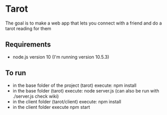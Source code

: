 # Tarot
The goal is to make a web app that lets you connect with a friend and do a tarot reading for them

## Requirements
* node.js version 10 (I'm running version 10.5.3)

## To run
* in the base folder of the project (tarot) execute: npm install
* in the base folder (tarot) execute: node server.js (can also be run with ./server.js check wiki)
* in the client folder (tarot/client) execute: npm install
* in the client folder execute npm start
